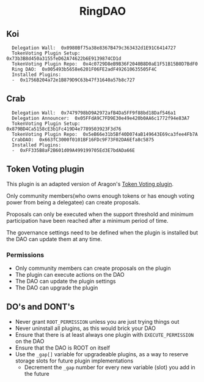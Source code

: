 # <h1 align="center"> RingDAO </h1>

## Koi
```
  Delegation Wall:  0x0980Bf75a38e8367B479c363432d1E91C6414727
  TokenVoting Plugin Setup:  0x73b3B8d450a3155feD62A74622b6E9139874CD1d
  TokenVoting Plugin Repo:  0x4c0729D8eB9B36F2040B8D0aE1F51B15B0D7BdF0
  Ring DAO:  0x005493b5658e6201F06FE2adF492610635505F4C
  Installed Plugins:
  -  0x1756B204a72e1B879D9C63b47f31640a57b8c727
```

## Crab
```
  Delegation Wall:  0x7479798bD9A2972afB4Da5FF9f88bd18Daf546a1
  Delegation Announcer:  0x05FFdA9C7FD9E30e49e420b0AA6c1772f94e83A7
  TokenVoting Plugin Setup:  0x879BD4Ca5158cE3b1Fc419D4e7789503923F3d76
  TokenVoting Plugin Repo:  0x5eB66e31b5Bf40D074aB149643E69ca3fee4Fb7A
  CrabDAO:  0x663fC3000f0101BF16FDc9F73F02DA6Efa8c5875
  Installed Plugins:
  -  0xFF335B8aF2B601d09A499199705Ed3E7bdADa66E
```

## Token Voting plugin

This plugin is an adapted version of Aragon's [Token Voting plugin](https://github.com/aragon/osx/tree/v1.3.0/packages/contracts/src/plugins/governance/majority-voting/token). 

Only community members(who owns enough tokens or has enough voting power from being a delegatee) can create proposals. 

Proposals can only be executed when the support threshold and minimum participation have been reached after a minimum period of time.

The governance settings need to be defined when the plugin is installed but the DAO can update them at any time.

### Permissions

- Only community members can create proposals on the plugin
- The plugin can execute actions on the DAO
- The DAO can update the plugin settings
- The DAO can upgrade the plugin

## DO's and DONT's

- Never grant `ROOT_PERMISSION` unless you are just trying things out
- Never uninstall all plugins, as this would brick your DAO
- Ensure that there is at least always one plugin with `EXECUTE_PERMISSION` on the DAO
- Ensure that the DAO is ROOT on itself
- Use the `_gap[]` variable for upgradeable plugins, as a way to reserve storage slots for future plugin implementations
  - Decrement the `_gap` number for every new variable (slot) you add in the future
